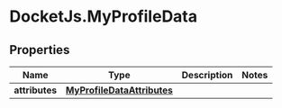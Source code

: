# DocketJs.MyProfileData

## Properties

Name | Type | Description | Notes
------------ | ------------- | ------------- | -------------
**attributes** | [**MyProfileDataAttributes**](MyProfileDataAttributes.md) |  | 


